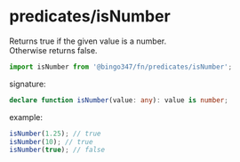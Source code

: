 # predicates/isNumber

Returns true if the given value is a number.  
Otherwise returns false.

```javascript
import isNumber from '@bingo347/fn/predicates/isNumber';
```

signature:

```typescript
declare function isNumber(value: any): value is number;
```

example:

```javascript
isNumber(1.25); // true
isNumber(10); // true
isNumber(true); // false
```